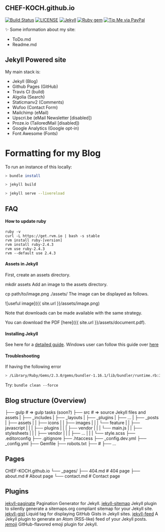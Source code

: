 ## CHEF-KOCH.github.io
[![Build Status](https://travis-ci.org/CHEF-KOCH/CHEF-KOCH.github.io.svg?branch=master)](https://travis-ci.org/CHEF-KOCH/CHEF-KOCH.github.io)
[![LICENSE](https://img.shields.io/badge/license-MIT-lightgrey.svg)](https://raw.githubusercontent.com/mmistakes/minimal-mistakes/master/LICENSE.txt)
[![Jekyll](https://img.shields.io/badge/jekyll-%3E%3D%203.6-blue.svg)](https://jekyllrb.com/)
[![Ruby gem](https://img.shields.io/gem/v/minimal-mistakes-jekyll.svg)](https://rubygems.org/gems/minimal-mistakes-jekyll)
[![Tip Me via PayPal](https://img.shields.io/badge/PayPal-tip%20me-green.svg?logo=paypal)](https://www.paypal.me/nvinside)


:sparkles: Some information about my site: 
- ToDo.md
- Readme.md

## Jekyll Powered site

My main stack is:
- Jekyll (Blog)
- Github Pages (GitHub)
- Travis CI (build)
- Algolia (Search)
- Staticmanv2 (Comments)
- Wufoo (Contact Form)
- Mailchimp (eMail)
- Upscri.be (eMail Newsletter [disabled])
- Proze.io (TailoredMail [disabled])
- Google Analytics (Google opt-in)
- Font Awesome (Fonts)


# Formatting for my Blog

To run an instance of this locally:

```bash
> bundle install

> jekyll build

> jekyll serve --livereload
```


## FAQ

#### How to update ruby

```
ruby -v
curl -L https://get.rvm.io | bash -s stable
rvm install ruby-[version]
rvm install ruby-2.4.3
rvm use ruby-2.4.3
rvm --default use 2.4.3
```


#### Assets in Jekyll

First, create an assets directory.

mkdir assets
Add an image to the assets directory.

cp path/to/image.png ./assets/
The image can be displayed as follows.

![useful image]({{ site.url }}/assets/image.png)

Note that downloads can be made available with the same strategy.

You can download the PDF [here]({{ site.url }}/assets/document.pdf).


#### Installing Jekyll

See here for a [detailed guide](https://jekyllrb.com/docs/installation/). Windows user can follow this guide over [here](https://github.com/juthilo/run-jekyll-on-windows)


#### Troubleshooting

If having the following error

```bash
> /Library/Ruby/Gems/2.3.0/gems/bundler-1.16.1/lib/bundler/runtime.rb:313:in `check_for_activated_spec!': You have already activated public_suffix 3.0.2, but your Gemfile requires public_suffix 2.0.5. Prepending `bundle exec` to your command may solve this. (Gem::LoadError)

```

Try:
`bundle clean --force`


## Blog structure (Overview)

├── gulp                      # => gulp tasks (soon?)
├── src                       # => source Jekyll files and assets
|  ├── _includes
|  ├── _layouts
|  ├── _plugins
|  ├── ...
|  ├── _posts
|  ├── assets
|  |  ├── icons
|  |  ├── images
|  |  |   └── feature
|  |  ├── javascript
|  |  |   ├── plugins
|  |  |   ├── vendor
|  |  |   └── main.js
|  |  ├── stylesheets
|  |  |   ├── vendor
|  |  |   ├── ...
|  |  |   └── style.scss
├── .editorconfig
├── .gitignore
├── .htaccess
├── _config.dev.yml
├── _config.yml
├── Gemfile
├── robots.txt
├── #
├── ...

## Pages 


CHEF-KOCH.github.io
└── _pages/
    ├── 404.md               # 404 page
    ├── about.md             # About page
    └── contact.md           # Contact page


## Plugins

[jekyll-paginate](https://github.com/jekyll/jekyll-paginate)	    Pagination Generator for Jekyll.
[jekyll-sitemap](https://github.com/jekyll/jekyll-sitemap)	    Jekyll plugin to silently generate a sitemaps.org compliant sitemap for your Jekyll site.
[jekyll-gist](https://github.com/jekyll/jekyll-gist)	        Liquid tag for displaying GitHub Gists in Jekyll sites.
[jekyll-feed](https://github.com/jekyll/jekyll-feed)       A Jekyll plugin to generate an Atom (RSS-like) feed of your Jekyll posts.
[jemoji](https://github.com/jekyll/jemoji)	            GitHub-flavored emoji plugin for Jekyll.